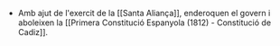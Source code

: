 - Amb ajut de l'exercit de  la [[Santa Aliança]], enderoquen el govern i aboleixen la [[Primera Constitució Espanyola (1812) - Constitució de Cadiz]].